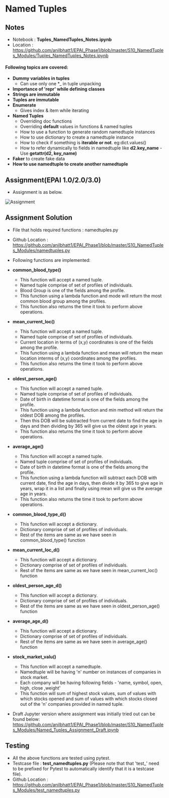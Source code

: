 # Named Tuples

## Notes

- Notebook : **Tuples_NamedTuples_Notes.ipynb**
- Location : https://github.com/anilbhatt1/EPAI_Phase1/blob/master/S10_NamedTuples_Modules/Tuples_NamedTuples_Notes.ipynb
#### Following topics are covered:
- **Dummy variables in tuples**
    - Can use only one  *_  in tuple unpacking
- **Importance of '__repr__' while defining classes**
- **Strings are immutable**
- **Tuples are immutable**
- **Enumerate**
    - Gives index & item while iterating
- **Named Tuples**
    - Overriding doc functions
    - Overriding **default** values in functions & named tuples
    - How to use a function to generate random namedtuple instances
    - How to use dictionary to create a namedtuple instance
    - How to check if something is **iterable or not**. eg:dict.values()
    - How to refer dynamically to fields in namedtuple like **d2.key_name** - Use **getattr(d2, key_name)**
- **Faker** to create fake data
- **How to use namedtuple to create another namedtuple**
    
## Assignment(EPAI 1.0/2.0/3.0)

- Assignment is as below.

![Assignment]()

## Assignment Solution

- File that holds required functions : namedtuples.py
- Github Location : https://github.com/anilbhatt1/EPAI_Phase1/blob/master/S10_NamedTuples_Modules/namedtuples.py
- Following functions are implemented:
- **common_blood_type()**
    - This function will accept a named tuple.
    - Named tuple comprise of set of profiles of individuals.
    - Blood Group is one of the fields among the profile.
    - This function using a lambda function and mode will return the most common blood group among the profiles.
    - This function also returns the time it took to perform above operations.
- **mean_current_loc()**
    - This function will accept a named tuple.
    - Named tuple comprise of set of profiles of individuals.
    - Current location in terms of (x,y) coordinates is one of the fields among the profile.
    - This function using a lambda function and mean will return the mean location interms of (x,y) coordinates among the profiles.
    - This function also returns the time it took to perform above operations.
- **oldest_person_age()**
    - This function will accept a named tuple.
    - Named tuple comprise of set of profiles of individuals.
    - Date of birth in datetime format is one of the fields among the profile.
    - This function using a lambda function and min method will return the oldest DOB among the profiles.
    - Then this DOB will be subtracted from current date to find the age in days and then dividing by 365 will give us the oldest age in years.
    - This function also returns the time it took to perform above operations.
- **average_age()**
    - This function will accept a named tuple.
    - Named tuple comprise of set of profiles of individuals.
    - Date of birth in datetime format is one of the fields among the profile.
    - This function using a lambda function will subtract each DOB with current date, find the age in days, then divide it by 365 to give age in years, wrap it in a list and finally using mean will give us the average age in years.
     - This function also returns the time it took to perform above operations.
- **common_blood_type_d()**
    - This function will accept a dictionary.
    - Dictionary comprise of set of profiles of individuals.
    - Rest of the items are same as we have seen in common_blood_type() function
- **mean_current_loc_d()**
    - This function will accept a dictionary.
    - Dictionary comprise of set of profiles of individuals.
    - Rest of the items are same as we have seen in mean_current_loc() function
- **oldest_person_age_d()**
    - This function will accept a dictionary.
    - Dictionary comprise of set of profiles of individuals.
    - Rest of the items are same as we have seen in oldest_person_age() function
- **average_age_d()**
    - This function will accept a dictionary.
    - Dictionary comprise of set of profiles of individuals.
    - Rest of the items are same as we have seen in average_age() function
- **stock_market_valu()**
    - This function will accept a namedtuple.
    - Namedtuple will be having 'n' number on instances of companies in stock market.
    - Each company will be having following fields - 'name, symbol, open, high, close ,weight'
    - This function will sum of highest stock values, sum of values with which stocks opened and sum of values with which stocks closed out of the 'n' companies provided in named tuple.

- Draft Jupyter version where assignment was initially tried out can be found below:
https://github.com/anilbhatt1/EPAI_Phase1/blob/master/S10_NamedTuples_Modules/Named_Tuples_Assignment_Draft.ipynb

## Testing
- All the above functions are tested using pytest.
- Testcase file : **test_namedtuples.py** (Please note that that 'test_' need to be prefixed for Pytest to automatically identify that it is a testcase file).
- Github Location : https://github.com/anilbhatt1/EPAI_Phase1/blob/master/S10_NamedTuples_Modules/test_namedtuples.py

